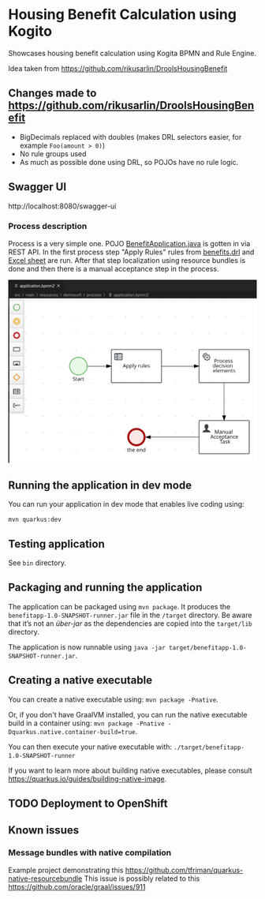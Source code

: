 # Housing Benefit Calculation using Kogito

Showcases housing benefit calculation using Kogita BPMN and Rule Engine.

Idea taken from https://github.com/rikusarlin/DroolsHousingBenefit

## Changes made to https://github.com/rikusarlin/DroolsHousingBenefit

- BigDecimals replaced with doubles (makes DRL selectors easier, for example ```Foo(amount > 0)```)
- No rule groups used
- As much as possible done using DRL, so POJOs have no rule logic.

## Swagger UI

http://localhost:8080/swagger-ui

### Process description

Process is a very simple one. POJO [BenefitApplication.java](src/main/java/demosoft/domain/BenefitApplication.java) is gotten in via REST API.
In the first process step "Apply Rules" rules from [benefits.drl](src/main/resources/demosoft/rules/benefits.drl) and [Excel sheet](src/main/resources/demosoft/rules/max_costs.xlsx) are run.
After that step localization using resource bundles is done and then there is a manual acceptance step in the process. 

![Process description](docs/images/application-bpmn2.png "BPMN 2.0 model")
## Running the application in dev mode

You can run your application in dev mode that enables live coding using:
```
mvn quarkus:dev
```

## Testing application

See `bin` directory.

## Packaging and running the application

The application can be packaged using `mvn package`.
It produces the `benefitapp-1.0-SNAPSHOT-runner.jar` file in the `/target` directory.
Be aware that it’s not an _über-jar_ as the dependencies are copied into the `target/lib` directory.

The application is now runnable using `java -jar target/benefitapp-1.0-SNAPSHOT-runner.jar`.

## Creating a native executable

You can create a native executable using: `mvn package -Pnative`.

Or, if you don't have GraalVM installed, you can run the native executable build in a container using: `mvn package -Pnative -Dquarkus.native.container-build=true`.

You can then execute your native executable with: `./target/benefitapp-1.0-SNAPSHOT-runner`

If you want to learn more about building native executables, please consult https://quarkus.io/guides/building-native-image.

## TODO Deployment to OpenShift 

## Known issues

### Message bundles with native compilation

Example project demonstrating this https://github.com/tfriman/quarkus-native-resourcebundle This issue is possibly related to this https://github.com/oracle/graal/issues/911